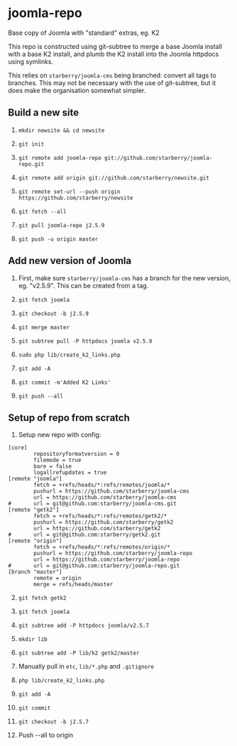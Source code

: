 joomla-repo
===========

Base copy of Joomla with "standard" extras, eg. K2

This repo is constructed using git-subtree to merge a base Joomla install with a base K2 install,
and plumb the K2 install into the Joomla httpdocs using symlinks.

This relies on `starberry/joomla-cms` being branched: convert all tags to branches. This may not be necessary with the use of git-subtree, but it does make the organisation somewhat simpler.

## Build a new site

1. `mkdir newsite && cd newsite`

2. `git init`

3. `git remote add joomla-repo git://github.com/starberry/joomla-repo.git`

4. `git remote add origin git://github.com/starberry/newsite.git`

5. `git remote set-url --push origin https://github.com/starberry/newsite`

6. `git fetch --all`

7. `git pull joomla-repo j2.5.9`

8. `git push -u origin master`

## Add new version of Joomla

1. First, make sure `starberry/joomla-cms` has a branch for the new version, eg. "v2.5.9". This can be created from a tag.

2. `git fetch joomla`

3. `git checkout -b j2.5.9`

4. `git merge master`
 
5. `git subtree pull -P httpdocs joomla v2.5.9`

6. `sudo php lib/create_k2_links.php`

7. `git add -A`

8. `git commit -m'Added K2 Links'`

9. `git push --all`

## Setup of repo from scratch

1. Setup new repo with config:
```
[core]
        repositoryformatversion = 0
        filemode = true
        bare = false
        logallrefupdates = true
[remote "joomla"]
        fetch = +refs/heads/*:refs/remotes/joomla/*
        pushurl = https://github.com/starberry/joomla-cms
        url = https://github.com/starberry/joomla-cms
#       url = git@github.com:starberry/joomla-cms.git
[remote "getk2"]
        fetch = +refs/heads/*:refs/remotes/getk2/*
        pushurl = https://github.com/starberry/getk2
        url = https://github.com/starberry/getk2
#       url = git@github.com:starberry/getk2.git
[remote "origin"]
        fetch = +refs/heads/*:refs/remotes/origin/*
        pushurl = https://github.com/starberry/joomla-repo
        url = https://github.com/starberry/joomla-repo
#       url = git@github.com:starberry/joomla-repo.git
[branch "master"]
        remote = origin
        merge = refs/heads/master
```

2. `git fetch getk2`

3. `git fetch joomla`

4. `git subtree add -P httpdocs joomla/v2.5.7`

5. `mkdir lib`

6. `git subtree add -P lib/k2 getk2/master`

7. Manually pull in `etc`, `lib/*.php` and `.gitignore`

8. `php lib/create_k2_links.php`

9. `git add -A`

10. `git commit`

12. `git checkout -b j2.5.7`

13. Push --all to origin
